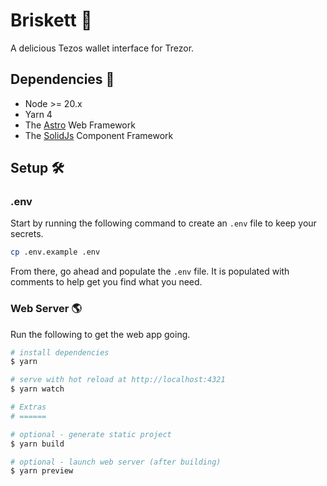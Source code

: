 # Briskett 🥩

A delicious Tezos wallet interface for Trezor.

## Dependencies 🧱

- Node >= 20.x
- Yarn 4
- The [Astro](https://astro.build/) Web Framework
- The [SolidJs](https://www.solidjs.com/) Component Framework

## Setup 🛠️

### .env

Start by running the following command to create an `.env` file to keep your secrets.

```bash
cp .env.example .env
```

From there, go ahead and populate the `.env` file.
It is populated with comments to help get you find what you need.

### Web Server 🌎

Run the following to get the web app going.

```bash
# install dependencies
$ yarn

# serve with hot reload at http://localhost:4321
$ yarn watch

# Extras
# ======

# optional - generate static project
$ yarn build

# optional - launch web server (after building)
$ yarn preview
```

